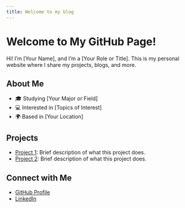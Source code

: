 ```yaml
---
title: Welcome to my blog
---
```


# Welcome to My GitHub Page!

Hi! I’m [Your Name], and I’m a [Your Role or Title]. This is my personal website where I share my projects, blogs, and more.

## About Me
- 🎓 Studying [Your Major or Field]
- 💻 Interested in [Topics of Interest]
- 🌍 Based in [Your Location]

## Projects
- [Project 1](https://github.com/yourusername/project1): Brief description of what this project does.
- [Project 2](https://github.com/yourusername/project2): Brief description of what this project does.

## Connect with Me
- [GitHub Profile](https://github.com/yourusername)
- [LinkedIn](https://www.linkedin.com/in/yourprofile)
